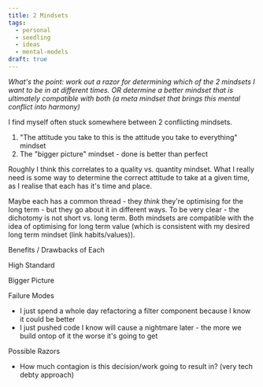 ```yaml
---
title: 2 Mindsets
tags:
  - personal
  - seedling
  - ideas
  - mental-models
draft: true
---
```

*What's the point: work out a razor for determining which of the 2 mindsets I want to be in at different times. OR determine a better mindset that is ultimately compatible with both (a meta mindset that brings this mental conflict into harmony)*

I find myself often stuck somewhere between 2 conflicting mindsets. 

1. "The attitude you take to this is the attitude you take to everything" mindset
2. The "bigger picture" mindset - done is better than perfect

Roughly I think this correlates to a quality vs. quantity mindset. What I really need is some way to determine the correct attitude to take at a given time, as I realise that each has it's time and place.

Maybe each has a common thread - they *think* they're optimising for the long term - but they go about it in different ways. To be very clear - the dichotomy is not short vs. long term. Both mindsets are compatible with the idea of optimising for long term value (which is consistent with my desired long term mindset (link habits/values)).

Benefits / Drawbacks of Each

High Standard

Bigger Picture


Failure Modes
- I just spend a whole day refactoring a filter component because I know it could be better 
- I just pushed code I know will cause a nightmare later - the more we build ontop of it the worse it's going to get 

Possible Razors
- How much contagion is this decision/work going to result in? (very tech debty approach)

